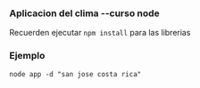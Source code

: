 ### Aplicacion del clima --curso node

Recuerden ejecutar ```npm install``` para las librerias

### Ejemplo

````
node app -d "san jose costa rica"

````

